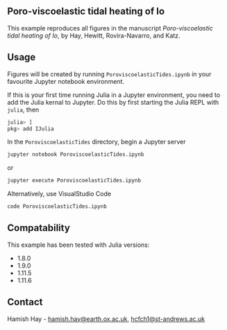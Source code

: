 ## Poro-viscoelastic tidal heating of Io

This example reproduces all figures in the manuscript _Poro-viscoelastic tidal heating of Io_, by Hay, Hewitt, Rovira-Navarro, and Katz.

<!-- USAGE EXAMPLES -->
## Usage

Figures will be created by running `PoroviscoelasticTides.ipynb` in your favourite Jupyter notebook environment. 

If this is your first time running Julia in a Jupyter environment, you need to add the Julia kernal to Jupyter. Do this by first starting the Julia REPL with `julia`, then
   ```sh
   julia> ]
   pkg> add IJulia
   ```

In the `PoroviscoelasticTides` directory, begin a Jupyter server 
   ```sh
   jupyter notebook PoroviscoelasticTides.ipynb
   ```
or 
   ```sh
   jupyter execute PoroviscoelasticTides.ipynb
   ```
Alternatively, use VisualStudio Code
   ```sh
   code PoroviscoelasticTides.ipynb
   ```

## Compatability 

This example has been tested with Julia versions:
- 1.8.0
- 1.9.0
- 1.11.5
- 1.11.6

<!-- CONTACT -->
## Contact

Hamish Hay - hamish.hay@earth.ox.ac.uk, hcfch1@st-andrews.ac.uk

